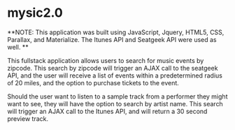 # mysic2.0

**NOTE: This application was built using JavaScript, Jquery, HTML5, CSS, Parallax, and Materialize. The Itunes API and Seatgeek API were used as well. **


This fullstack application allows users to search for music events by zipcode. This search by zipcode will trigger an AJAX call to the seatgeek API, and the user will receive a list of events within a predetermined radius of 20 miles, and the option to purchase tickets to the event. 

Should the user want to listen to a sample track from a performer they might want to see, they will have the option to search by artist name. This search will trigger an AJAX call to the Itunes API, and will return a 30 second preview track. 



